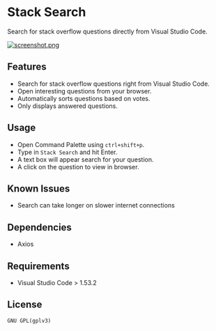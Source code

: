 # Stack Search 

Search for stack overflow questions directly from Visual Studio Code.

[![screenshot.png](https://i.postimg.cc/G2749nhR/screenshot.png)](https://postimg.cc/5Yz4kGCK)


## Features
- Search for stack overflow questions right from Visual Studio Code.
- Open interesting questions from your browser.
- Automatically sorts questions based on votes.
- Only displays answered questions.

## Usage
- Open Command Palette using ```ctrl+shift+p```.
- Type in ```Stack Search``` and hit Enter.
- A text box will appear search for your question.
- A click on the question to view in browser.

## Known Issues
- Search can take longer on slower internet connections

## Dependencies
- Axios

## Requirements
- Visual Studio Code > 1.53.2

## License
```
GNU GPL(gplv3)
```
